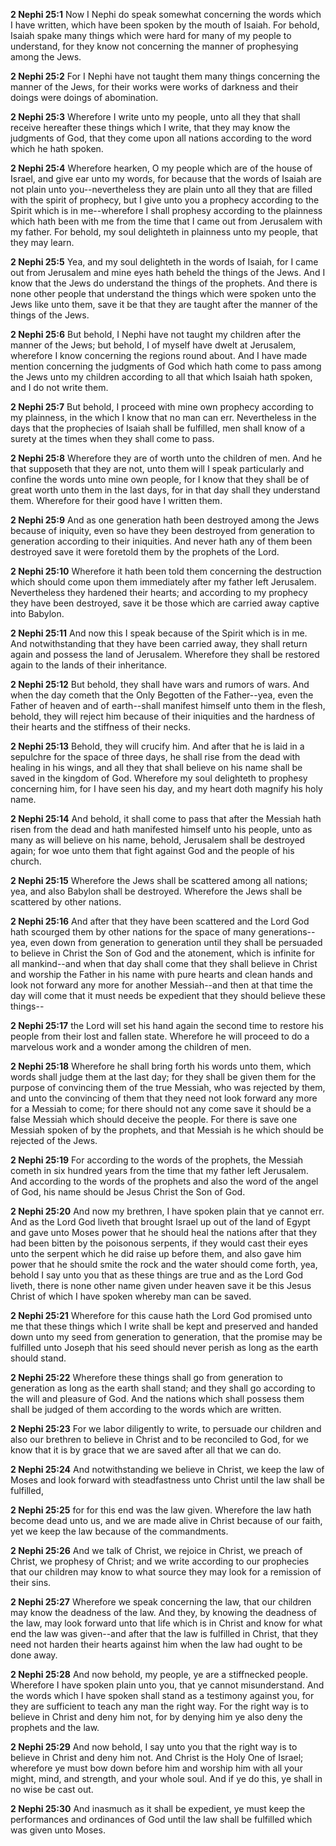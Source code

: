 **2 Nephi 25:1** Now I Nephi do speak somewhat concerning the words which I have written, which have been spoken by the mouth of Isaiah. For behold, Isaiah spake many things which were hard for many of my people to understand, for they know not concerning the manner of prophesying among the Jews.

**2 Nephi 25:2** For I Nephi have not taught them many things concerning the manner of the Jews, for their works were works of darkness and their doings were doings of abomination.

**2 Nephi 25:3** Wherefore I write unto my people, unto all they that shall receive hereafter these things which I write, that they may know the judgments of God, that they come upon all nations according to the word which he hath spoken.

**2 Nephi 25:4** Wherefore hearken, O my people which are of the house of Israel, and give ear unto my words, for because that the words of Isaiah are not plain unto you--nevertheless they are plain unto all they that are filled with the spirit of prophecy, but I give unto you a prophecy according to the Spirit which is in me--wherefore I shall prophesy according to the plainness which hath been with me from the time that I came out from Jerusalem with my father. For behold, my soul delighteth in plainness unto my people, that they may learn.

**2 Nephi 25:5** Yea, and my soul delighteth in the words of Isaiah, for I came out from Jerusalem and mine eyes hath beheld the things of the Jews. And I know that the Jews do understand the things of the prophets. And there is none other people that understand the things which were spoken unto the Jews like unto them, save it be that they are taught after the manner of the things of the Jews.

**2 Nephi 25:6** But behold, I Nephi have not taught my children after the manner of the Jews; but behold, I of myself have dwelt at Jerusalem, wherefore I know concerning the regions round about. And I have made mention concerning the judgments of God which hath come to pass among the Jews unto my children according to all that which Isaiah hath spoken, and I do not write them.

**2 Nephi 25:7** But behold, I proceed with mine own prophecy according to my plainness, in the which I know that no man can err. Nevertheless in the days that the prophecies of Isaiah shall be fulfilled, men shall know of a surety at the times when they shall come to pass.

**2 Nephi 25:8** Wherefore they are of worth unto the children of men. And he that supposeth that they are not, unto them will I speak particularly and confine the words unto mine own people, for I know that they shall be of great worth unto them in the last days, for in that day shall they understand them. Wherefore for their good have I written them.

**2 Nephi 25:9** And as one generation hath been destroyed among the Jews because of iniquity, even so have they been destroyed from generation to generation according to their iniquities. And never hath any of them been destroyed save it were foretold them by the prophets of the Lord.

**2 Nephi 25:10** Wherefore it hath been told them concerning the destruction which should come upon them immediately after my father left Jerusalem. Nevertheless they hardened their hearts; and according to my prophecy they have been destroyed, save it be those which are carried away captive into Babylon.

**2 Nephi 25:11** And now this I speak because of the Spirit which is in me. And notwithstanding that they have been carried away, they shall return again and possess the land of Jerusalem. Wherefore they shall be restored again to the lands of their inheritance.

**2 Nephi 25:12** But behold, they shall have wars and rumors of wars. And when the day cometh that the Only Begotten of the Father--yea, even the Father of heaven and of earth--shall manifest himself unto them in the flesh, behold, they will reject him because of their iniquities and the hardness of their hearts and the stiffness of their necks.

**2 Nephi 25:13** Behold, they will crucify him. And after that he is laid in a sepulchre for the space of three days, he shall rise from the dead with healing in his wings, and all they that shall believe on his name shall be saved in the kingdom of God. Wherefore my soul delighteth to prophesy concerning him, for I have seen his day, and my heart doth magnify his holy name.

**2 Nephi 25:14** And behold, it shall come to pass that after the Messiah hath risen from the dead and hath manifested himself unto his people, unto as many as will believe on his name, behold, Jerusalem shall be destroyed again; for woe unto them that fight against God and the people of his church.

**2 Nephi 25:15** Wherefore the Jews shall be scattered among all nations; yea, and also Babylon shall be destroyed. Wherefore the Jews shall be scattered by other nations.

**2 Nephi 25:16** And after that they have been scattered and the Lord God hath scourged them by other nations for the space of many generations--yea, even down from generation to generation until they shall be persuaded to believe in Christ the Son of God and the atonement, which is infinite for all mankind--and when that day shall come that they shall believe in Christ and worship the Father in his name with pure hearts and clean hands and look not forward any more for another Messiah--and then at that time the day will come that it must needs be expedient that they should believe these things--

**2 Nephi 25:17** the Lord will set his hand again the second time to restore his people from their lost and fallen state. Wherefore he will proceed to do a marvelous work and a wonder among the children of men.

**2 Nephi 25:18** Wherefore he shall bring forth his words unto them, which words shall judge them at the last day; for they shall be given them for the purpose of convincing them of the true Messiah, who was rejected by them, and unto the convincing of them that they need not look forward any more for a Messiah to come; for there should not any come save it should be a false Messiah which should deceive the people. For there is save one Messiah spoken of by the prophets, and that Messiah is he which should be rejected of the Jews.

**2 Nephi 25:19** For according to the words of the prophets, the Messiah cometh in six hundred years from the time that my father left Jerusalem. And according to the words of the prophets and also the word of the angel of God, his name should be Jesus Christ the Son of God.

**2 Nephi 25:20** And now my brethren, I have spoken plain that ye cannot err. And as the Lord God liveth that brought Israel up out of the land of Egypt and gave unto Moses power that he should heal the nations after that they had been bitten by the poisonous serpents, if they would cast their eyes unto the serpent which he did raise up before them, and also gave him power that he should smite the rock and the water should come forth, yea, behold I say unto you that as these things are true and as the Lord God liveth, there is none other name given under heaven save it be this Jesus Christ of which I have spoken whereby man can be saved.

**2 Nephi 25:21** Wherefore for this cause hath the Lord God promised unto me that these things which I write shall be kept and preserved and handed down unto my seed from generation to generation, that the promise may be fulfilled unto Joseph that his seed should never perish as long as the earth should stand.

**2 Nephi 25:22** Wherefore these things shall go from generation to generation as long as the earth shall stand; and they shall go according to the will and pleasure of God. And the nations which shall possess them shall be judged of them according to the words which are written.

**2 Nephi 25:23** For we labor diligently to write, to persuade our children and also our brethren to believe in Christ and to be reconciled to God, for we know that it is by grace that we are saved after all that we can do.

**2 Nephi 25:24** And notwithstanding we believe in Christ, we keep the law of Moses and look forward with steadfastness unto Christ until the law shall be fulfilled,

**2 Nephi 25:25** for for this end was the law given. Wherefore the law hath become dead unto us, and we are made alive in Christ because of our faith, yet we keep the law because of the commandments.

**2 Nephi 25:26** And we talk of Christ, we rejoice in Christ, we preach of Christ, we prophesy of Christ; and we write according to our prophecies that our children may know to what source they may look for a remission of their sins.

**2 Nephi 25:27** Wherefore we speak concerning the law, that our children may know the deadness of the law. And they, by knowing the deadness of the law, may look forward unto that life which is in Christ and know for what end the law was given--and after that the law is fulfilled in Christ, that they need not harden their hearts against him when the law had ought to be done away.

**2 Nephi 25:28** And now behold, my people, ye are a stiffnecked people. Wherefore I have spoken plain unto you, that ye cannot misunderstand. And the words which I have spoken shall stand as a testimony against you, for they are sufficient to teach any man the right way. For the right way is to believe in Christ and deny him not, for by denying him ye also deny the prophets and the law.

**2 Nephi 25:29** And now behold, I say unto you that the right way is to believe in Christ and deny him not. And Christ is the Holy One of Israel; wherefore ye must bow down before him and worship him with all your might, mind, and strength, and your whole soul. And if ye do this, ye shall in no wise be cast out.

**2 Nephi 25:30** And inasmuch as it shall be expedient, ye must keep the performances and ordinances of God until the law shall be fulfilled which was given unto Moses.

